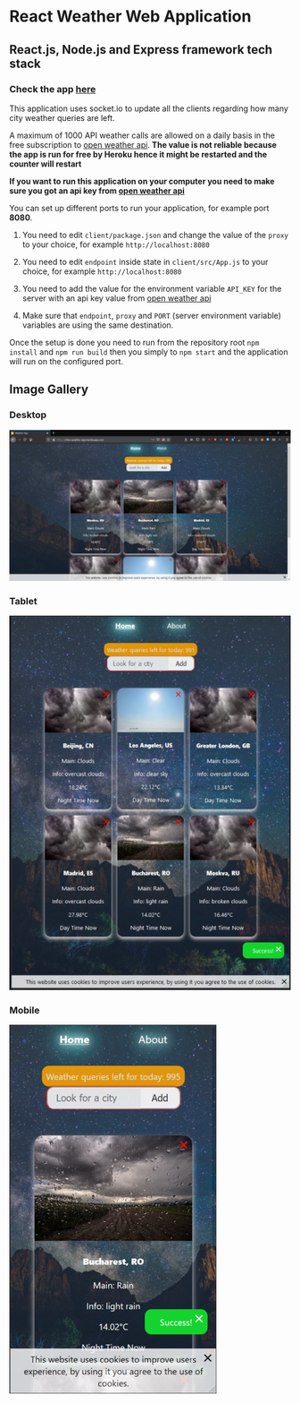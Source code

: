 # React Weather Web Application

## React.js, Node.js and Express framework tech stack

### Check the app [here](https://cities-weather-app.herokuapp.com/)

This application uses socket.io to update all the clients regarding how many city weather queries are left.

A maximum of 1000 API weather calls are allowed on a daily basis in the free subscription to  [open weather api](https://openweathermap.org/). **The value is not reliable because the app is run for free by Heroku hence it might be restarted and the counter will restart**

**If you want to run this application on your computer you need to make sure you got an api key from [open weather api](https://openweathermap.org/)**

You can set up different ports to run your application, for example port **8080**.

1. You need to edit `client/package.json` and change the value of the `proxy` to your choice, for example `http://localhost:8080`

2. You need to edit `endpoint` inside state in `client/src/App.js` to your choice, for example `http://localhost:8080`

3. You need to add the value for the environment variable `API_KEY` for the server with an api key value from [open weather api](https://openweathermap.org/)

4. Make sure that `endpoint`, `proxy` and `PORT` (server environment variable) variables are using the same destination.

Once the setup is done you need to run from the repository root `npm install` and `npm run build` then you simply to `npm start` and the application will run on the configured port.

## Image Gallery

### Desktop

![Desktop screenshot](https://github.com/mdLn1/ReactWeatherApp/blob/master/assets/desktop.png "web app desktop view")

### Tablet

![Tablet screenshot](https://github.com/mdLn1/ReactWeatherApp/blob/master/assets/tablet.png "web app tablet view")

### Mobile

![Mobile screenshot](https://github.com/mdLn1/ReactWeatherApp/blob/master/assets/mobile.png "web app mobile view")
